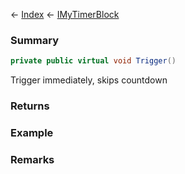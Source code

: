 ← [Index](Api-Index) ← [IMyTimerBlock](SpaceEngineers.Game.ModAPI.Ingame.IMyTimerBlock)

### Summary

```csharp
private public virtual void Trigger()
```

Trigger immediately, skips countdown

### Returns

### Example

### Remarks

